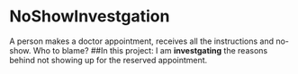 # NoShowInvestgation
A person makes a doctor appointment, receives all the instructions and no-show. Who to blame? 
##In this project:
I am **investgating** the reasons behind not showing up for the reserved appointment.

